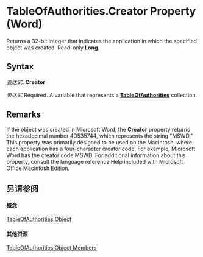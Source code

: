 
# TableOfAuthorities.Creator Property (Word)

Returns a 32-bit integer that indicates the application in which the specified object was created. Read-only  **Long**.


## Syntax

 _表达式_. **Creator**

 _表达式_ Required. A variable that represents a **[TableOfAuthorities](abd7d600-8b20-0752-4629-8a4f5193dd5d.md)** collection.


## Remarks

If the object was created in Microsoft Word, the  **Creator** property returns the hexadecimal number 4D535744, which represents the string "MSWD." This property was primarily designed to be used on the Macintosh, where each application has a four-character creator code. For example, Microsoft Word has the creator code MSWD. For additional information about this property, consult the language reference Help included with Microsoft Office Macintosh Edition.


## 另请参阅


#### 概念


[TableOfAuthorities Object](abd7d600-8b20-0752-4629-8a4f5193dd5d.md)
#### 其他资源


[TableOfAuthorities Object Members](http://msdn.microsoft.com/library/3e3c6fb0-044b-1b3d-5eff-4be354983675%28Office.15%29.aspx)